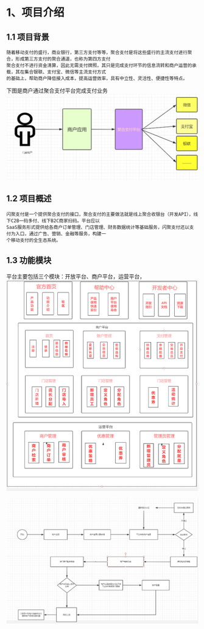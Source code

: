 # 1、项目介绍
## 1.1 项目背景
    随着移动支付的盛行，商业银行，第三方支付等等，聚合支付是将这些盛行的主流支付进行聚合，形成第三方支付的聚合通道，也称为第四方支付
    聚合支付不进行资金清算，因此无需支付牌照，其只是完成支付环节的信息流转和商户运营的承载，其在集合银联、支付宝、微信等主流支付方式
    的基础上，帮助商户降低接入成本，提高运营效率，具有中立性、灵活性、便捷性等特点。
  下图是商户通过聚合支付平台完成支付业务 
     ![](img/商户通过聚合支付平台图.png)
## 1.2 项目概述
    闪聚支付是一个提供聚合支付的接口，聚合支付的主要做法就是线上聚合收银台（开发API），线下C2B一码多付、线下B2C商家扫码。平台应以
    SaaS服务形式提供给各商户订单管理、门店管理、财务数据统计等基础服务，闪聚支付还以支付为入口，通过广告、营销、金融等服务，构建一
    个移动支付的全生态系统。
## 1.3 功能模块
   平台主要包括三个模块：开放平台、商户平台，运营平台， 
   ![](img/模块图.png)
   
   ![](img/项目流程图.png)
    